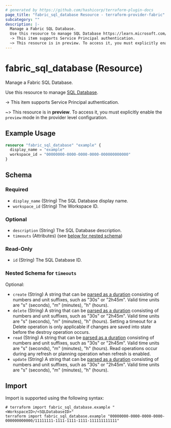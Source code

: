 ```yaml
---
# generated by https://github.com/hashicorp/terraform-plugin-docs
page_title: "fabric_sql_database Resource - terraform-provider-fabric"
subcategory: ""
description: |-
  Manage a Fabric SQL Database.
  Use this resource to manage SQL Database https://learn.microsoft.com/fabric/database/sql/overview.
  -> This item supports Service Principal authentication.
  ~> This resource is in preview. To access it, you must explicitly enable the preview mode in the provider level configuration.
---
```


# fabric_sql_database (Resource)

Manage a Fabric SQL Database.

Use this resource to manage [SQL Database](https://learn.microsoft.com/fabric/database/sql/overview).

-> This item supports Service Principal authentication.

~> This resource is in **preview**. To access it, you must explicitly enable the `preview` mode in the provider level configuration.

## Example Usage

```terraform
resource "fabric_sql_database" "example" {
  display_name = "example"
  workspace_id = "00000000-0000-0000-0000-000000000000"
}
```

<!-- schema generated by tfplugindocs -->
## Schema

### Required

- `display_name` (String) The SQL Database display name.
- `workspace_id` (String) The Workspace ID.

### Optional

- `description` (String) The SQL Database description.
- `timeouts` (Attributes) (see [below for nested schema](#nestedatt--timeouts))

### Read-Only

- `id` (String) The SQL Database ID.

<a id="nestedatt--timeouts"></a>

### Nested Schema for `timeouts`

Optional:

- `create` (String) A string that can be [parsed as a duration](https://pkg.go.dev/time#ParseDuration) consisting of numbers and unit suffixes, such as "30s" or "2h45m". Valid time units are "s" (seconds), "m" (minutes), "h" (hours).
- `delete` (String) A string that can be [parsed as a duration](https://pkg.go.dev/time#ParseDuration) consisting of numbers and unit suffixes, such as "30s" or "2h45m". Valid time units are "s" (seconds), "m" (minutes), "h" (hours). Setting a timeout for a Delete operation is only applicable if changes are saved into state before the destroy operation occurs.
- `read` (String) A string that can be [parsed as a duration](https://pkg.go.dev/time#ParseDuration) consisting of numbers and unit suffixes, such as "30s" or "2h45m". Valid time units are "s" (seconds), "m" (minutes), "h" (hours). Read operations occur during any refresh or planning operation when refresh is enabled.
- `update` (String) A string that can be [parsed as a duration](https://pkg.go.dev/time#ParseDuration) consisting of numbers and unit suffixes, such as "30s" or "2h45m". Valid time units are "s" (seconds), "m" (minutes), "h" (hours).

## Import

Import is supported using the following syntax:

```shell
# terraform import fabric_sql_database.example "<WorkspaceID>/<SQLDatabaseID>"
terraform import fabric_sql_database.example "00000000-0000-0000-0000-000000000000/11111111-1111-1111-1111-111111111111"
```
